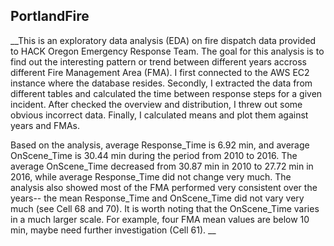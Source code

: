 ## PortlandFire

__This is an exploratory data analysis (EDA) on fire dispatch data provided to HACK Oregon Emergency Response Team. The goal for this analysis is to find out the interesting pattern or trend between different years accross different Fire Management Area (FMA). I first connected to the AWS EC2 instance where the database resides. Secondly, I extracted the data from different tables and calculated the time between response steps for a given incident. After checked the overview and distribution, I threw out some obvious incorrect data. Finally, I calculated means and plot them against years and FMAs. 

Based on the analysis, average Response_Time is 6.92 min, and average OnScene_Time is 30.44 min during the period from 2010 to 2016. The average OnScene_Time decreased from 30.87 min in 2010 to 27.72 min in 2016, while average Response_Time did not change very much. The analysis also showed most of the FMA performed very consistent over the years-- the mean Response_Time and OnScene_Time did not vary very much (see Cell 68 and 70). It is worth noting that the OnScene_Time varies in a much larger scale. For example, four FMA mean values are below 10 min, maybe need further investigation (Cell 61). __